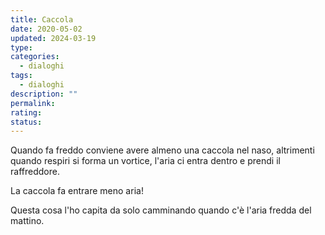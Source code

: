 ```yaml
---
title: Caccola
date: 2020-05-02
updated: 2024-03-19
type: 
categories:
  - dialoghi
tags:
  - dialoghi
description: ""
permalink: 
rating: 
status: 
---
```


Quando fa freddo conviene avere almeno una caccola nel naso, altrimenti quando respiri si forma un vortice, l'aria ci entra dentro e prendi il raffreddore.

La caccola fa entrare meno aria!

Questa cosa l'ho capita da solo camminando quando c'è l'aria fredda del mattino.
